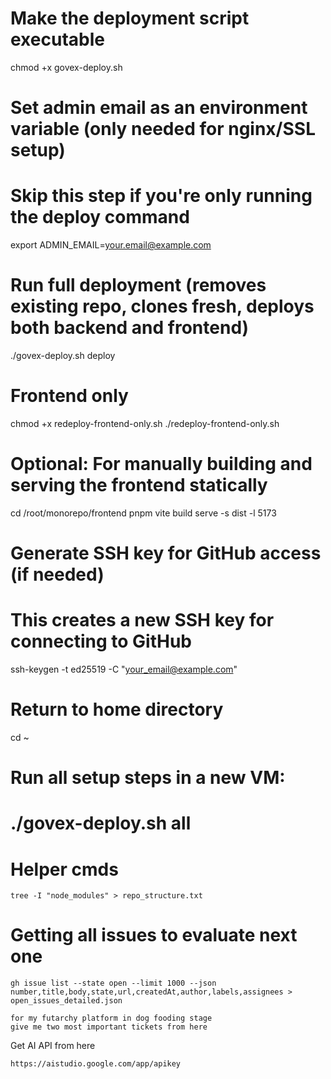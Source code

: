 # Make the deployment script executable
chmod +x govex-deploy.sh

# Set admin email as an environment variable (only needed for nginx/SSL setup)
# Skip this step if you're only running the deploy command
export ADMIN_EMAIL=your.email@example.com

# Run full deployment (removes existing repo, clones fresh, deploys both backend and frontend)
./govex-deploy.sh deploy

# Frontend only
chmod +x redeploy-frontend-only.sh
./redeploy-frontend-only.sh

# Optional: For manually building and serving the frontend statically
cd /root/monorepo/frontend
pnpm vite build
serve -s dist -l 5173

# Generate SSH key for GitHub access (if needed)
# This creates a new SSH key for connecting to GitHub
ssh-keygen -t ed25519 -C "your_email@example.com"

# Return to home directory
cd ~

# Run all setup steps in a new VM:
# ./govex-deploy.sh all

# Helper cmds
```
tree -I "node_modules" > repo_structure.txt
```

# Getting all issues to evaluate next one
```
gh issue list --state open --limit 1000 --json number,title,body,state,url,createdAt,author,labels,assignees > open_issues_detailed.json
```

```
for my futarchy platform in dog fooding stage
give me two most important tickets from here
```

Get AI API from here
```
https://aistudio.google.com/app/apikey
```